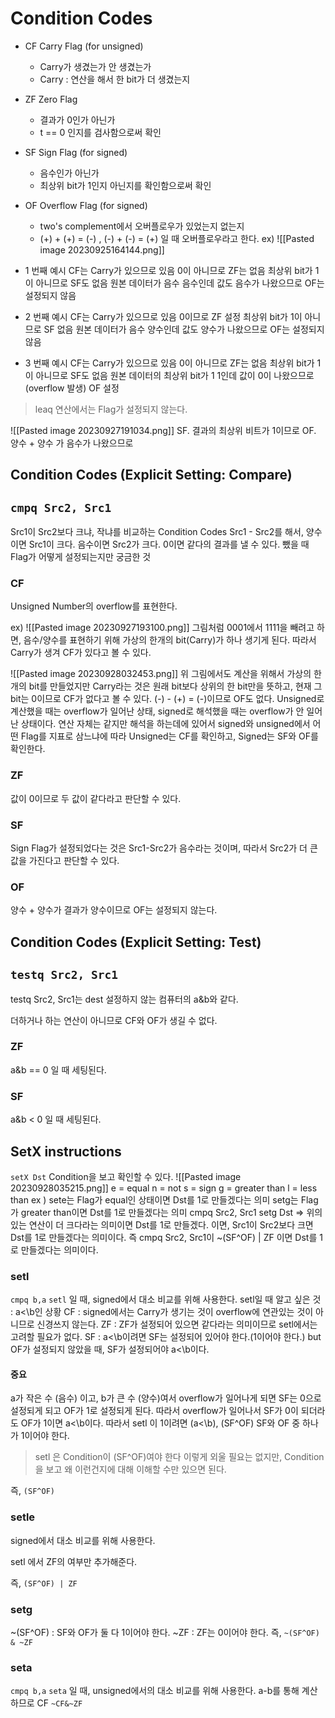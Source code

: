 # Condition Codes
- CF Carry Flag (for unsigned) 
	- Carry가 생겼는가 안 생겼는가
	- Carry : 연산을 해서 한 bit가 더 생겼는지
- ZF Zero Flag
	- 결과가 0인가 아닌가
	- t == 0 인지를 검사함으로써 확인
- SF Sign Flag (for signed)
	- 음수인가 아닌가
	- 최상위 bit가 1인지 아닌지를 확인함으로써 확인
- OF Overflow Flag (for signed)
	- two's complement에서 오버플로우가 있었는지 없는지
	- (+) \+ (+) = (-) , (-) \+ (-) = (+) 일 때 오버플로우라고 한다.
ex)
![[Pasted image 20230925164144.png]]
- 1 번째 예시
CF는 Carry가 있으므로 있음
0이 아니므로 ZF는 없음
최상위 bit가 1이 아니므로 SF도 없음
원본 데이터가 음수 음수인데 값도 음수가 나왔으므로 OF는 설정되지 않음

- 2 번째 예시
CF는 Carry가 있으므로 있음
0이므로 ZF 설정
최상위 bit가 1이 아니므로 SF 없음
원본 데이터가 음수 양수인데 값도 양수가 나왔으므로 OF는 설정되지 않음

- 3 번째 예시
CF는 Carry가 있으므로 있음
0이 아니므로 ZF는 없음
최상위 bit가 1이 아니므로 SF도 없음
원본 데이터의 최상위 bit가 1 1인데 값이 0이 나왔으므로(overflow 발생) OF 설정

> leaq 연산에서는 Flag가 설정되지 않는다.

![[Pasted image 20230927191034.png]]
SF. 결과의 최상위 비트가 1이므로
OF. 양수 + 양수 가 음수가 나왔으므로


## Condition Codes (Explicit Setting: Compare)
## `cmpq Src2, Src1`
Src1이 Src2보다 크냐, 작냐를 비교하는 Condition Codes
Src1 - Src2를 해서,
양수이면 Src1이 크다.
음수이면 Src2가 크다.
0이면 같다의 결과를 낼 수 있다.
뺐을 때 Flag가 어떻게 설정되는지만 궁금한 것

### CF
Unsigned Number의 overflow를 표현한다.

ex)
![[Pasted image 20230927193100.png]]
그림처럼 0001에서 1111을 빼려고 하면, 음수/양수를 표현하기 위해 가상의 한개의 bit(Carry)가 하나 생기게 된다. 따라서 Carry가 생겨 CF가 있다고 볼 수 있다.

![[Pasted image 20230928032453.png]]
위 그림에서도 계산을 위해서 가상의 한개의 bit를 만들었지만 Carry라는 것은 원래 bit보다 상위의 한 bit만을 뜻하고, 현재 그 bit는 0이므로 CF가 없다고 볼 수 있다.
(-) - (+) = (-)이므로 OF도 없다.
Unsigned로 계산했을 때는 overflow가 일어난 상태, signed로 해석했을 때는 overflow가 안 일어난 상태이다. 연산 자체는 같지만 해석을 하는데에 있어서 signed와 unsigned에서 어떤 Flag를 지표로 삼느냐에 따라 Unsigned는 CF를 확인하고, Signed는 SF와 OF를 확인한다.
### ZF
값이 0이므로 두 값이 같다라고 판단할 수 있다.
### SF
Sign Flag가 설정되었다는 것은 Src1-Src2가 음수라는 것이며, 따라서 Src2가 더 큰 값을 가진다고 판단할 수 있다.
### OF
양수 + 양수가 결과가 양수이므로 OF는 설정되지 않는다.

## Condition Codes (Explicit Setting: Test)
## `testq Src2, Src1`
testq Src2, Src1는 dest 설정하지 않는 컴퓨터의 a&b와 같다.

더하거나 하는 연산이 아니므로 CF와 OF가 생길 수 없다.

### ZF
a&b == 0 일 때 세팅된다.
### SF
a&b < 0 일 때 세팅된다.

## SetX instructions
`setX Dst`
Condition을 보고 확인할 수 있다.
![[Pasted image 20230928035215.png]]
e = equal
n = not
s = sign
g = greater than
l = less than
ex ) 
sete는 Flag가 equal인 상태이면 Dst를 1로 만들겠다는 의미
setg는 Flag가 greater than이면 Dst를 1로 만들겠다는 의미 
cmpq Src2, Src1
setg Dst => 위의 있는 연산이 더 크다라는 의미이면 Dst를 1로 만들겠다.
이면, Src1이 Src2보다 크면 Dst를 1로 만들겠다는 의미이다.
즉 cmpq Src2, Src1이 ~(SF^OF) | ZF 이면 Dst를 1로 만들겠다는 의미이다.

### setl 
`cmpq b,a`
`setl` 일 때,
signed에서 대소 비교를 위해 사용한다.
setl일 때 알고 싶은 것 : a<\b인 상황
CF : signed에서는 Carry가 생기는 것이 overflow에 연관있는 것이 아니므로 신경쓰지 않는다.
ZF : ZF가 설정되어 있으면 같다라는 의미이므로 setl에서는 고려할 필요가 없다.
SF : a<\b이려면 SF는 설정되어 있어야 한다.(1이어야 한다.) but OF가 설정되지 않았을 때, SF가 설정되어야 a<\b이다.
#### 중요
a가 작은 수 (음수) 이고, b가 큰 수 (양수)여서 overflow가 일어나게 되면 SF는 0으로 설정되게 되고 OF가 1로 설정되게 된다. 따라서 overflow가 일어나서 SF가 0이 되더라도 OF가 1이면 a<\b이다. 
따라서 setl 이 1이려면 (a<\b), (SF^OF) SF와 OF 중 하나가 1이어야 한다. 
> setl 은 Condition이 (SF^OF)여야 한다 이렇게 외울 필요는 없지만, Condition을 보고 왜 이런건지에 대해 이해할 수만 있으면 된다.

즉, `(SF^OF)`
### setle
signed에서 대소 비교를 위해 사용한다.

setl 에서 ZF의 여부만 추가해준다.

즉, `(SF^OF) | ZF`
### setg
~(SF^OF) : SF와 OF가 둘 다 1이어야 한다.
~ZF : ZF는 0이어야 한다.
즉, `~(SF^OF) & ~ZF`
### seta
`cmpq b,a`
`seta` 일 때,
unsigned에서의 대소 비교를 위해 사용한다. 
a-b를 통해 계산하므로 
CF
`~CF&~ZF`






